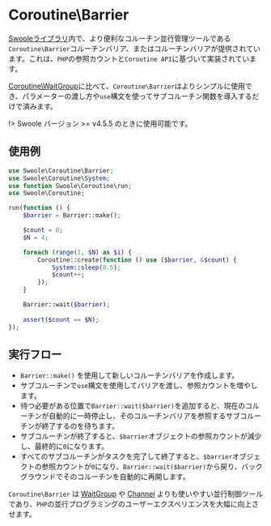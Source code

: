 # Coroutine\Barrier

[Swooleライブラリ](https://github.com/swoole/library)内で、より便利なコルーチン並行管理ツールである`Coroutine\Barrier`コルーチンバリア、またはコルーチンバリアが提供されています。これは、`PHP`の参照カウントと`Coroutine API`に基づいて実装されています。

[Coroutine\WaitGroup](/coroutine/wait_group)に比べて、`Coroutine\Barrier`はよりシンプルに使用でき、パラメーターの渡し方や`use`構文を使ってサブコルーチン関数を導入するだけで済みます。

!> Swoole バージョン >= v4.5.5 のときに使用可能です。

## 使用例

```php
use Swoole\Coroutine\Barrier;
use Swoole\Coroutine\System;
use function Swoole\Coroutine\run;
use Swoole\Coroutine;

run(function () {
    $barrier = Barrier::make();

    $count = 0;
    $N = 4;

    foreach (range(1, $N) as $i) {
        Coroutine::create(function () use ($barrier, &$count) {
            System::sleep(0.5);
            $count++;
        });
    }

    Barrier::wait($barrier);
    
    assert($count == $N);
});
```

## 実行フロー

* `Barrier::make()` を使用して新しいコルーチンバリアを作成します。
* サブコルーチンで`use`構文を使用してバリアを渡し、参照カウントを増やします。
* 待つ必要がある位置で`Barrier::wait($barrier)`を追加すると、現在のコルーチンが自動的に一時停止し、そのコルーチンバリアを参照するサブコルーチンが終了するのを待ちます。
* サブコルーチンが終了すると、`$barrier`オブジェクトの参照カウントが減少し、最終的に`0`になります。
* すべてのサブコルーチンがタスクを完了して終了すると、`$barrier`オブジェクトの参照カウントが`0`になり、`Barrier::wait($barrier)`から戻り、バックグラウンドでそのコルーチンを自動的に再開します。

`Coroutine\Barrier` は [WaitGroup](/coroutine/wait_group) や [Channel](/coroutine/channel) よりも使いやすい並行制御ツールであり、`PHP`の並行プログラミングのユーザーエクスペリエンスを大幅に向上させます。
